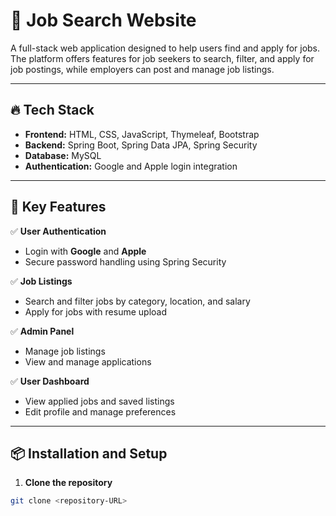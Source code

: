 # 🚀 Job Search Website

A full-stack web application designed to help users find and apply for jobs. The platform offers features for job seekers to search, filter, and apply for job postings, while employers can post and manage job listings.

---

## 🔥 Tech Stack

- **Frontend:** HTML, CSS, JavaScript, Thymeleaf, Bootstrap  
- **Backend:** Spring Boot, Spring Data JPA, Spring Security  
- **Database:** MySQL  
- **Authentication:** Google and Apple login integration  

---

## 🌟 Key Features

✅ **User Authentication**
- Login with **Google** and **Apple**
- Secure password handling using Spring Security

✅ **Job Listings**
- Search and filter jobs by category, location, and salary  
- Apply for jobs with resume upload  

✅ **Admin Panel**
- Manage job listings  
- View and manage applications  

✅ **User Dashboard**
- View applied jobs and saved listings  
- Edit profile and manage preferences  

---

## 📦 Installation and Setup

1. **Clone the repository**
```bash
git clone <repository-URL>
